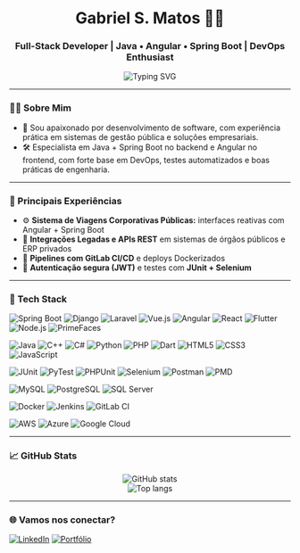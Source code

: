 <h1 align="center">Gabriel S. Matos 👨‍💻</h1>
<h3 align="center">Full-Stack Developer | Java • Angular • Spring Boot | DevOps Enthusiast</h3>

<p align="center">
  <img src="https://readme-typing-svg.demolab.com?font=Fira+Code&weight=500&size=22&pause=1000&color=00FFAA&center=true&vCenter=true&width=760&lines=Desenvolvedor+Full-Stack+Java+%2B+Angular;DevOps+com+CI%2FCD+e+Docker;Automatizando+%7C+Testando+%7C+Entregando;Clean+Code+%E2%9C%85+SOLID+%E2%9C%85+SCRUM" alt="Typing SVG" />
</p>

---

### 👨‍💼 Sobre Mim

- 🎯 Sou apaixonado por desenvolvimento de software, com experiência prática em sistemas de gestão pública e soluções empresariais.  
- 🛠️ Especialista em Java + Spring Boot no backend e Angular no frontend, com forte base em DevOps, testes automatizados e boas práticas de engenharia.
---

### 💼 Principais Experiências

- ⚙️ **Sistema de Viagens Corporativas Públicas:** interfaces reativas com Angular + Spring Boot  
- 🧠 **Integrações Legadas e APIs REST** em sistemas de órgãos públicos e ERP privados  
- 🔁 **Pipelines com GitLab CI/CD** e deploys Dockerizados  
- 🔐 **Autenticação segura (JWT)** e testes com **JUnit + Selenium**

---

### 🧰 Tech Stack

![Spring Boot](https://img.shields.io/badge/Spring_Boot-6DB33F?style=for-the-badge&logo=spring-boot&logoColor=white)
![Django](https://img.shields.io/badge/Django-092E20?style=for-the-badge&logo=django&logoColor=white)
![Laravel](https://img.shields.io/badge/Laravel-FF2D20?style=for-the-badge&logo=laravel&logoColor=white)
![Vue.js](https://img.shields.io/badge/Vue.js-4FC08D?style=for-the-badge&logo=vue.js&logoColor=white)
![Angular](https://img.shields.io/badge/Angular-DD0031?style=for-the-badge&logo=angular&logoColor=white)
![React](https://img.shields.io/badge/React-20232A?style=for-the-badge&logo=react&logoColor=61DAFB)
![Flutter](https://img.shields.io/badge/Flutter-02569B?style=for-the-badge&logo=flutter&logoColor=white)
![Node.js](https://img.shields.io/badge/Node.js-339933?style=for-the-badge&logo=node.js&logoColor=white)
![PrimeFaces](https://img.shields.io/badge/PrimeFaces-0D47A1?style=for-the-badge&logo=java&logoColor=white)

![Java](https://img.shields.io/badge/Java-ED8B00?style=for-the-badge&logo=openjdk&logoColor=white)
![C++](https://img.shields.io/badge/C++-00599C?style=for-the-badge&logo=c%2B%2B&logoColor=white)
![C#](https://img.shields.io/badge/C%23-239120?style=for-the-badge&logo=c-sharp&logoColor=white)
![Python](https://img.shields.io/badge/Python-3776AB?style=for-the-badge&logo=python&logoColor=white)
![PHP](https://img.shields.io/badge/PHP-777BB4?style=for-the-badge&logo=php&logoColor=white)
![Dart](https://img.shields.io/badge/Dart-0175C2?style=for-the-badge&logo=dart&logoColor=white)
![HTML5](https://img.shields.io/badge/HTML5-E34F26?style=for-the-badge&logo=html5&logoColor=white)
![CSS3](https://img.shields.io/badge/CSS3-1572B6?style=for-the-badge&logo=css3&logoColor=white)
![JavaScript](https://img.shields.io/badge/JavaScript-F7DF1E?style=for-the-badge&logo=javascript&logoColor=black)

![JUnit](https://img.shields.io/badge/JUnit-25A162?style=for-the-badge&logo=java&logoColor=white)
![PyTest](https://img.shields.io/badge/PyTest-3776AB?style=for-the-badge&logo=python&logoColor=white)
![PHPUnit](https://img.shields.io/badge/PHPUnit-8892BF?style=for-the-badge&logo=php&logoColor=white)
![Selenium](https://img.shields.io/badge/Selenium-43B02A?style=for-the-badge&logo=selenium&logoColor=white)
![Postman](https://img.shields.io/badge/Postman-FF6C37?style=for-the-badge&logo=postman&logoColor=white)
![PMD](https://img.shields.io/badge/PMD-2C3E50?style=for-the-badge&logo=java&logoColor=white)

![MySQL](https://img.shields.io/badge/MySQL-4479A1?style=for-the-badge&logo=mysql&logoColor=white)
![PostgreSQL](https://img.shields.io/badge/PostgreSQL-4169E1?style=for-the-badge&logo=postgresql&logoColor=white)
![SQL Server](https://img.shields.io/badge/SQL_Server-CC2927?style=for-the-badge&logo=microsoft-sql-server&logoColor=white)

![Docker](https://img.shields.io/badge/Docker-2496ED?style=for-the-badge&logo=docker&logoColor=white)
![Jenkins](https://img.shields.io/badge/Jenkins-D24939?style=for-the-badge&logo=jenkins&logoColor=white)
![GitLab CI](https://img.shields.io/badge/GitLab_CI-FC6D26?style=for-the-badge&logo=gitlab&logoColor=white)

![AWS](https://img.shields.io/badge/AWS-232F3E?style=for-the-badge&logo=amazon-aws&logoColor=white)
![Azure](https://img.shields.io/badge/Azure-0078D4?style=for-the-badge&logo=microsoft-azure&logoColor=white)
![Google Cloud](https://img.shields.io/badge/Google_Cloud-4285F4?style=for-the-badge&logo=google-cloud&logoColor=white)


---

### 📈 GitHub Stats

<p align="center">
  <img src="https://github-readme-stats.vercel.app/api?username=xmazzan&show_icons=true&theme=tokyonight&hide_border=true" alt="GitHub stats" />
  <br />
  <img src="https://github-readme-stats.vercel.app/api/top-langs/?username=xmazzan&layout=compact&theme=tokyonight&hide_border=true" alt="Top langs" />
</p>

---

### 🌐 Vamos nos conectar?

[![LinkedIn](https://img.shields.io/badge/LinkedIn-blue?logo=linkedin&style=for-the-badge&labelColor=blue)](https://www.linkedin.com/in/gabsmatos)
[![Portfólio](https://img.shields.io/badge/Portfólio-000?style=for-the-badge&logo=vercel&logoColor=white)](https://gsmdev.vercel.app)
